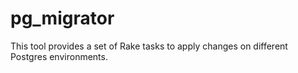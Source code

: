 # pg_migrator
This tool provides a set of Rake tasks to apply changes on different Postgres environments.
